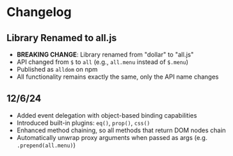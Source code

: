# Changelog

## Library Renamed to all.js
- **BREAKING CHANGE**: Library renamed from "dollar" to "all.js"
- API changed from `$` to `all` (e.g., `all.menu` instead of `$.menu`)
- Published as `alldom` on npm
- All functionality remains exactly the same, only the API name changes

## 12/6/24
- Added event delegation with object-based binding capabilities
- Introduced built-in plugins: `eq()`, `prop()`, `css()`
- Enhanced method chaining, so all methods that return DOM nodes chain
- Automatically unwrap proxy arguments when passed as args (e.g. `.prepend(all.menu)`)